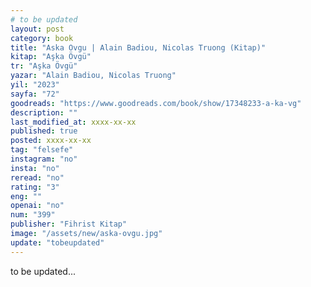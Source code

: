 ```yaml
---
# to be updated
layout: post
category: book
title: "Aska Ovgu | Alain Badiou, Nicolas Truong (Kitap)"
kitap: "Aşka Övgü"
tr: "Aşka Övgü"
yazar: "Alain Badiou, Nicolas Truong"
yil: "2023"
sayfa: "72"
goodreads: "https://www.goodreads.com/book/show/17348233-a-ka-vg"
description: ""
last_modified_at: xxxx-xx-xx
published: true
posted: xxxx-xx-xx
tag: "felsefe"
instagram: "no"
insta: "no"
reread: "no"
rating: "3"
eng: ""
openai: "no"
num: "399"
publisher: "Fihrist Kitap"
image: "/assets/new/aska-ovgu.jpg"
update: "tobeupdated"
---
```


to be updated...
